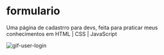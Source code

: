 # formulario
 Uma página de cadastrro para devs, feita para praticar meus conhecimentos em HTML | CSS | JavaScript



![gif-user-login](https://user-images.githubusercontent.com/91165415/156467354-88d016e3-9a82-4268-91bd-03e6c7c1d5d7.gif)
